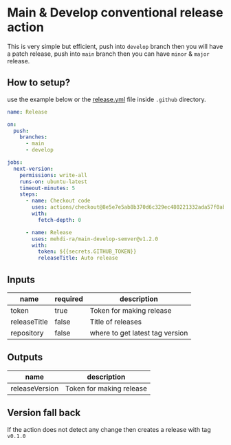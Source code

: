 # Main & Develop conventional release action

This is very simple but efficient, push into `develop` branch then you will have a patch release, push into `main` branch then you can have `minor` & `major` release.

## How to setup?

use the example below or the [release.yml](./.github/workflows/release.yml) file inside `.github` directory.

```yml
name: Release

on:
  push:
    branches:
      - main
      - develop

jobs:
  next-version:
    permissions: write-all
    runs-on: ubuntu-latest
    timeout-minutes: 5
    steps:
      - name: Checkout code
        uses: actions/checkout@8e5e7e5ab8b370d6c329ec480221332ada57f0ab
        with:
          fetch-depth: 0

      - name: Release
        uses: mehdi-ra/main-develop-semver@v1.2.0
        with:
          token: ${{secrets.GITHUB_TOKEN}}
          releaseTitle: Auto release
```

## Inputs

| name         | required | description                     |
| ------------ | -------- | ------------------------------- |
| token        | true     | Token for making release        |
| releaseTitle | false    | Title of releases               |
| repository   | false    | where to get latest tag version |

## Outputs

| name           | description              |
| -------------- | ------------------------ |
| releaseVersion | Token for making release |

## Version fall back

If the action does not detect any change then creates a release with tag `v0.1.0`
